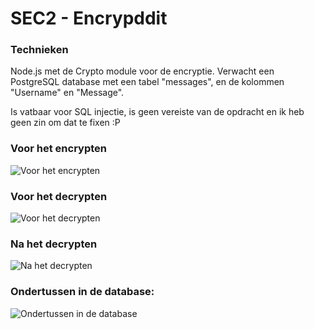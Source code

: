 # SEC2 - Encrypddit

### Technieken

Node.js met de Crypto module voor de encryptie. Verwacht een PostgreSQL database met een tabel "messages", en de kolommen "Username" en "Message".

Is vatbaar voor SQL injectie, is geen vereiste van de opdracht en ik heb geen zin om dat te fixen :P

### Voor het encrypten
![Voor het encrypten](http://i.imgur.com/YAERT8a.png)

### Voor het decrypten
![Voor het decrypten](http://i.imgur.com/7hKZy5d.png)

### Na het decrypten
![Na het decrypten](http://i.imgur.com/056OiNJ.png)

### Ondertussen in de database:
![Ondertussen in de database](http://i.imgur.com/lsjF8yy.png)
